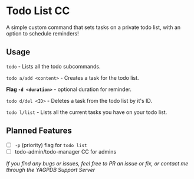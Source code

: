 # Todo List CC

A simple custom command that sets tasks on a private todo list, with an option to schedule reminders!

## Usage

`todo` - Lists all the todo subcommands.

`todo a/add <content>` - Creates a task for the todo list.

**Flag `-d <duration>`** - optional duration for reminder.

`todo d/del <ID>` - Deletes a task from the todo list by it's ID.

`todo l/list` - Lists all the current tasks you have on your todo list.

## Planned Features

- [ ] `-p` (priority) flag for `todo list`
- [ ] todo-admin/todo-manager CC for admins

*If you find any bugs or issues, feel free to PR an issue or fix, or contact me through the YAGPDB Support Server*
